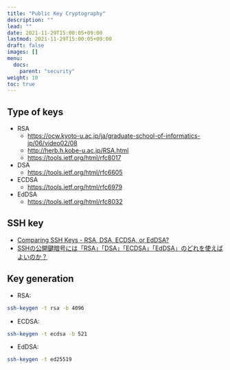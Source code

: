 ```yaml
---
title: "Public Key Cryptography"
description: ""
lead: ""
date: 2021-11-29T15:00:05+09:00
lastmod: 2021-11-29T15:00:05+09:00
draft: false
images: []
menu: 
  docs:
    parent: "security"
weight: 10
toc: true
---
```


## Type of keys

- RSA
  - <https://ocw.kyoto-u.ac.jp/ja/graduate-school-of-informatics-jp/06/video02/08>
  - <http://herb.h.kobe-u.ac.jp/RSA.html>
  - <https://tools.ietf.org/html/rfc8017>
- DSA
  - <https://tools.ietf.org/html/rfc6605>
- ECDSA
  - <https://tools.ietf.org/html/rfc6979>
- EdDSA
  - <https://tools.ietf.org/html/rfc8032>

## SSH key

- [Comparing SSH Keys - RSA, DSA, ECDSA, or EdDSA?](https://goteleport.com/blog/comparing-ssh-keys/)
- [SSHの公開鍵暗号には「RSA」「DSA」「ECDSA」「EdDSA」のどれを使えばよいのか？](https://gigazine.net/news/20200828-ssh-encryption-algorithm/)

## Key generation

- RSA:

```sh
ssh-keygen -t rsa -b 4096
```

- ECDSA:

```sh
ssh-keygen -t ecdsa -b 521
```

- EdDSA:

```sh
ssh-keygen -t ed25519
```
